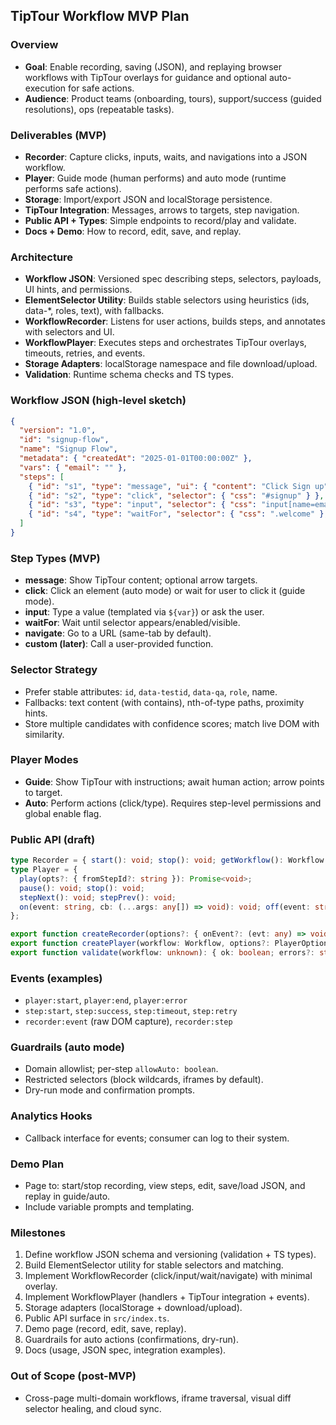 ## TipTour Workflow MVP Plan

### Overview
- **Goal**: Enable recording, saving (JSON), and replaying browser workflows with TipTour overlays for guidance and optional auto-execution for safe actions.
- **Audience**: Product teams (onboarding, tours), support/success (guided resolutions), ops (repeatable tasks).

### Deliverables (MVP)
- **Recorder**: Capture clicks, inputs, waits, and navigations into a JSON workflow.
- **Player**: Guide mode (human performs) and auto mode (runtime performs safe actions).
- **Storage**: Import/export JSON and localStorage persistence.
- **TipTour Integration**: Messages, arrows to targets, step navigation.
- **Public API + Types**: Simple endpoints to record/play and validate.
- **Docs + Demo**: How to record, edit, save, and replay.

### Architecture
- **Workflow JSON**: Versioned spec describing steps, selectors, payloads, UI hints, and permissions.
- **ElementSelector Utility**: Builds stable selectors using heuristics (ids, data-*, roles, text), with fallbacks.
- **WorkflowRecorder**: Listens for user actions, builds steps, and annotates with selectors and UI.
- **WorkflowPlayer**: Executes steps and orchestrates TipTour overlays, timeouts, retries, and events.
- **Storage Adapters**: localStorage namespace and file download/upload.
- **Validation**: Runtime schema checks and TS types.

### Workflow JSON (high-level sketch)
```json
{
  "version": "1.0",
  "id": "signup-flow",
  "name": "Signup Flow",
  "metadata": { "createdAt": "2025-01-01T00:00:00Z" },
  "vars": { "email": "" },
  "steps": [
    { "id": "s1", "type": "message", "ui": { "content": "Click Sign up", "arrow": ["#signup"] } },
    { "id": "s2", "type": "click", "selector": { "css": "#signup" } },
    { "id": "s3", "type": "input", "selector": { "css": "input[name=email]" }, "payload": { "value": "${email}" } },
    { "id": "s4", "type": "waitFor", "selector": { "css": ".welcome" }, "timeout": 15000 }
  ]
}
```

### Step Types (MVP)
- **message**: Show TipTour content; optional arrow targets.
- **click**: Click an element (auto mode) or wait for user to click it (guide mode).
- **input**: Type a value (templated via `${var}`) or ask the user.
- **waitFor**: Wait until selector appears/enabled/visible.
- **navigate**: Go to a URL (same-tab by default).
- **custom (later)**: Call a user-provided function.

### Selector Strategy
- Prefer stable attributes: `id`, `data-testid`, `data-qa`, `role`, name.
- Fallbacks: text content (with contains), nth-of-type paths, proximity hints.
- Store multiple candidates with confidence scores; match live DOM with similarity.

### Player Modes
- **Guide**: Show TipTour with instructions; await human action; arrow points to target.
- **Auto**: Perform actions (click/type). Requires step-level permissions and global enable flag.

### Public API (draft)
```ts
type Recorder = { start(): void; stop(): void; getWorkflow(): Workflow };
type Player = {
  play(opts?: { fromStepId?: string }): Promise<void>;
  pause(): void; stop(): void;
  stepNext(): void; stepPrev(): void;
  on(event: string, cb: (...args: any[]) => void): void; off(event: string, cb: (...args: any[]) => void): void;
};

export function createRecorder(options?: { onEvent?: (evt: any) => void }): Recorder;
export function createPlayer(workflow: Workflow, options?: PlayerOptions): Player;
export function validate(workflow: unknown): { ok: boolean; errors?: string[] };
```

### Events (examples)
- `player:start`, `player:end`, `player:error`
- `step:start`, `step:success`, `step:timeout`, `step:retry`
- `recorder:event` (raw DOM capture), `recorder:step`

### Guardrails (auto mode)
- Domain allowlist; per-step `allowAuto: boolean`.
- Restricted selectors (block wildcards, iframes by default).
- Dry-run mode and confirmation prompts.

### Analytics Hooks
- Callback interface for events; consumer can log to their system.

### Demo Plan
- Page to: start/stop recording, view steps, edit, save/load JSON, and replay in guide/auto.
- Include variable prompts and templating.

### Milestones
1) Define workflow JSON schema and versioning (validation + TS types).
2) Build ElementSelector utility for stable selectors and matching.
3) Implement WorkflowRecorder (click/input/wait/navigate) with minimal overlay.
4) Implement WorkflowPlayer (handlers + TipTour integration + events).
5) Storage adapters (localStorage + download/upload).
6) Public API surface in `src/index.ts`.
7) Demo page (record, edit, save, replay).
8) Guardrails for auto actions (confirmations, dry-run).
9) Docs (usage, JSON spec, integration examples).

### Out of Scope (post-MVP)
- Cross-page multi-domain workflows, iframe traversal, visual diff selector healing, and cloud sync.


